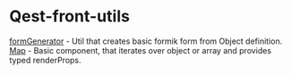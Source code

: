 # Qest-front-utils

[formGenerator](./formGenerator/README) - Util that creates basic formik form from Object definition.  
[Map](./Map/README) - Basic component, that iterates over object or array and provides typed renderProps.

